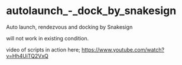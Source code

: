 # autolaunch_-_dock_by_snakesign
Auto launch, rendezvous and docking by Snakesign

will not work in existing condition.

video of scripts in action here; https://www.youtube.com/watch?v=Hh4UiTQ2VxQ
